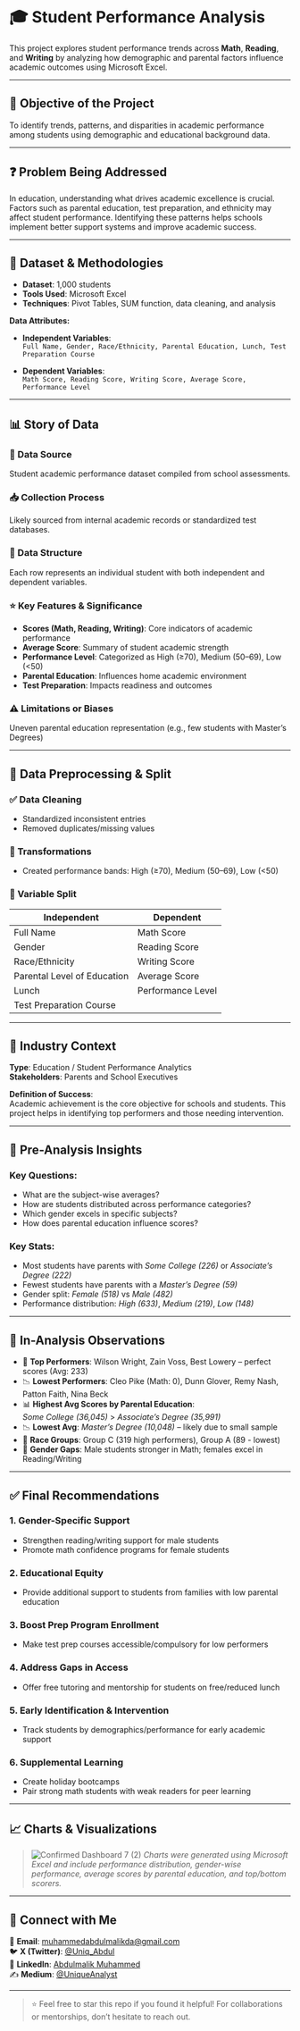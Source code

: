 # 🎓 Student Performance Analysis

This project explores student performance trends across **Math**, **Reading**, and **Writing** by analyzing how demographic and parental factors influence academic outcomes using Microsoft Excel.

---

## 🎯 Objective of the Project

To identify trends, patterns, and disparities in academic performance among students using demographic and educational background data.

---

## ❓ Problem Being Addressed

In education, understanding what drives academic excellence is crucial. Factors such as parental education, test preparation, and ethnicity may affect student performance. Identifying these patterns helps schools implement better support systems and improve academic success.

---

## 📂 Dataset & Methodologies

- **Dataset**: 1,000 students  
- **Tools Used**: Microsoft Excel  
- **Techniques**: Pivot Tables, SUM function, data cleaning, and analysis

**Data Attributes:**

- **Independent Variables**:  
  `Full Name, Gender, Race/Ethnicity, Parental Education, Lunch, Test Preparation Course`

- **Dependent Variables**:  
  `Math Score, Reading Score, Writing Score, Average Score, Performance Level`

---

## 📊 Story of Data

### 🔗 Data Source  
Student academic performance dataset compiled from school assessments.

### 📥 Collection Process  
Likely sourced from internal academic records or standardized test databases.

### 🧱 Data Structure  
Each row represents an individual student with both independent and dependent variables.

### ⭐ Key Features & Significance

- **Scores (Math, Reading, Writing)**: Core indicators of academic performance  
- **Average Score**: Summary of student academic strength  
- **Performance Level**: Categorized as High (≥70), Medium (50–69), Low (<50)  
- **Parental Education**: Influences home academic environment  
- **Test Preparation**: Impacts readiness and outcomes

### ⚠️ Limitations or Biases  
Uneven parental education representation (e.g., few students with Master’s Degrees)

---

## 🧹 Data Preprocessing & Split

### ✅ Data Cleaning
- Standardized inconsistent entries
- Removed duplicates/missing values

### 🧪 Transformations
- Created performance bands: High (≥70), Medium (50–69), Low (<50)

### 🔀 Variable Split

| Independent                     | Dependent                          |
|--------------------------------|------------------------------------|
| Full Name                      | Math Score                         |
| Gender                         | Reading Score                      |
| Race/Ethnicity                 | Writing Score                      |
| Parental Level of Education    | Average Score                      |
| Lunch                          | Performance Level                  |
| Test Preparation Course        |                                    |

---

## 🏫 Industry Context

**Type**: Education / Student Performance Analytics  
**Stakeholders**: Parents and School Executives

**Definition of Success**:  
Academic achievement is the core objective for schools and students. This project helps in identifying top performers and those needing intervention.

---

## 📌 Pre-Analysis Insights

### Key Questions:
- What are the subject-wise averages?
- How are students distributed across performance categories?
- Which gender excels in specific subjects?
- How does parental education influence scores?

### Key Stats:
- Most students have parents with *Some College (226)* or *Associate’s Degree (222)*
- Fewest students have parents with a *Master’s Degree (59)*
- Gender split: *Female (518)* vs *Male (482)*
- Performance distribution: *High (633)*, *Medium (219)*, *Low (148)*

---

## 📍 In-Analysis Observations

- 🏅 **Top Performers**: Wilson Wright, Zain Voss, Best Lowery – perfect scores (Avg: 233)
- 📉 **Lowest Performers**: Cleo Pike (Math: 0), Dunn Glover, Remy Nash, Patton Faith, Nina Beck
- 📊 **Highest Avg Scores by Parental Education**:  
  *Some College (36,045)* > *Associate’s Degree (35,991)*
- 📉 **Lowest Avg**: *Master’s Degree (10,048)* – likely due to small sample
- 🎨 **Race Groups**: Group C (319 high performers), Group A (89 - lowest)
- 👥 **Gender Gaps**: Male students stronger in Math; females excel in Reading/Writing

---

## ✅ Final Recommendations

### 1. Gender-Specific Support
- Strengthen reading/writing support for male students
- Promote math confidence programs for female students

### 2. Educational Equity
- Provide additional support to students from families with low parental education

### 3. Boost Prep Program Enrollment
- Make test prep courses accessible/compulsory for low performers

### 4. Address Gaps in Access
- Offer free tutoring and mentorship for students on free/reduced lunch

### 5. Early Identification & Intervention
- Track students by demographics/performance for early academic support

### 6. Supplemental Learning
- Create holiday bootcamps
- Pair strong math students with weak readers for peer learning

---

## 📈 Charts & Visualizations


> ![Confirmed Dashboard 7 (2)](https://github.com/user-attachments/assets/9192e56c-edb0-42a3-bb99-e50841ca1fd0)
> *Charts were generated using Microsoft Excel and include performance distribution, gender-wise performance, average scores by parental education, and top/bottom scorers.*



---

## 🤝 Connect with Me

📧 **Email**: muhammedabdulmalikda@gmail.com  
🐦 **X (Twitter)**: [@Uniq_Abdul](https://x.com/Uniq_Abdul)  
💼 **LinkedIn**: [Abdulmalik Muhammed](https://www.linkedin.com/in/abdulmalik-muhammed-666b47231)  
✍️ **Medium**: [@UniqueAnalyst](https://medium.com/@UniqueAnalyst)  

---

> ⭐ Feel free to star this repo if you found it helpful! For collaborations or mentorships, don’t hesitate to reach out.
